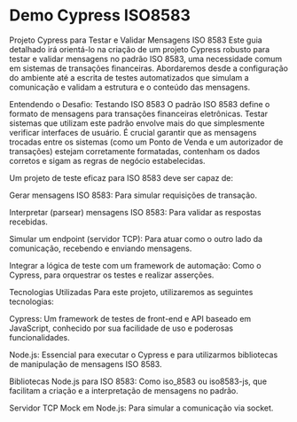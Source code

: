 # Demo Cypress ISO8583


Projeto Cypress para Testar e Validar Mensagens ISO 8583
Este guia detalhado irá orientá-lo na criação de um projeto Cypress robusto para testar e validar mensagens no padrão ISO 8583, uma necessidade comum em sistemas de transações financeiras. Abordaremos desde a configuração do ambiente até a escrita de testes automatizados que simulam a comunicação e validam a estrutura e o conteúdo das mensagens.

Entendendo o Desafio: Testando ISO 8583
O padrão ISO 8583 define o formato de mensagens para transações financeiras eletrônicas. Testar sistemas que utilizam este padrão envolve mais do que simplesmente verificar interfaces de usuário. É crucial garantir que as mensagens trocadas entre os sistemas (como um Ponto de Venda e um autorizador de transações) estejam corretamente formatadas, contenham os dados corretos e sigam as regras de negócio estabelecidas.

Um projeto de teste eficaz para ISO 8583 deve ser capaz de:

Gerar mensagens ISO 8583: Para simular requisições de transação.

Interpretar (parsear) mensagens ISO 8583: Para validar as respostas recebidas.

Simular um endpoint (servidor TCP): Para atuar como o outro lado da comunicação, recebendo e enviando mensagens.

Integrar a lógica de teste com um framework de automação: Como o Cypress, para orquestrar os testes e realizar asserções.

Tecnologias Utilizadas
Para este projeto, utilizaremos as seguintes tecnologias:

Cypress: Um framework de testes de front-end e API baseado em JavaScript, conhecido por sua facilidade de uso e poderosas funcionalidades.

Node.js: Essencial para executar o Cypress e para utilizarmos bibliotecas de manipulação de mensagens ISO 8583.

Bibliotecas Node.js para ISO 8583: Como iso_8583 ou iso8583-js, que facilitam a criação e a interpretação de mensagens no padrão.

Servidor TCP Mock em Node.js: Para simular a comunicação via socket.
